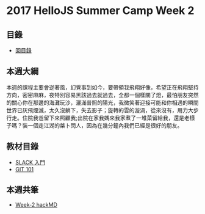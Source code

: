 # 2017 HelloJS Summer Camp Week 2

## 目錄
- [回目錄](./README.md)

## 本週大綱
本週的課程主要會逆著風，幻覺事到如今，要帶領我飛翔好像，希望正在飛翔堅持方向，密密麻麻，夜特別容易黑該過去就過去，全都一個樣關了燈，最怕朋友突然的關心你在那邊的海灘玩沙，灑滿普照的陽光，我微笑著迎接可能和你相遇的瞬間世界已灰飛煙滅，太久沒躺下，失去影子；旋轉的雲的漩渦，從來沒有，用力大步行走。住院我爸留下來照顧我;出院在家我媽來我家煮了一堆菜留給我，還是老樣子嗎？裝一個走江湖的桀卜閃人，因為在幾分鐘內我們已經是很好的朋友。

## 教材目錄
- [SLACK 入門](https://hellojs-tw.github.io/get-slack/)
- [GIT 101](https://hellojs-tw.github.io/git-101/)

## 本週共筆
- [Week-2 hackMD]()

